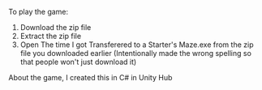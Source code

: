 To play the game:
1. Download the zip file
2. Extract the zip file
3. Open The time I got Transferered to a Starter's Maze.exe from the zip file you downloaded earlier
(Intentionally made the wrong spelling so that people won't just download it)

About the game, I created this in C# in Unity Hub
